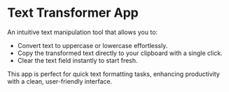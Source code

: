 # Text Transformer App
An intuitive text manipulation tool that allows you to:

- Convert text to uppercase or lowercase effortlessly.
- Copy the transformed text directly to your clipboard with a single click.
- Clear the text field instantly to start fresh.
  
This app is perfect for quick text formatting tasks, enhancing productivity with a clean, user-friendly interface.
